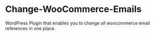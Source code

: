 # Change-WooCommerce-Emails
WordPress Plugin that enables you to change all woocommerce email references in one place.
